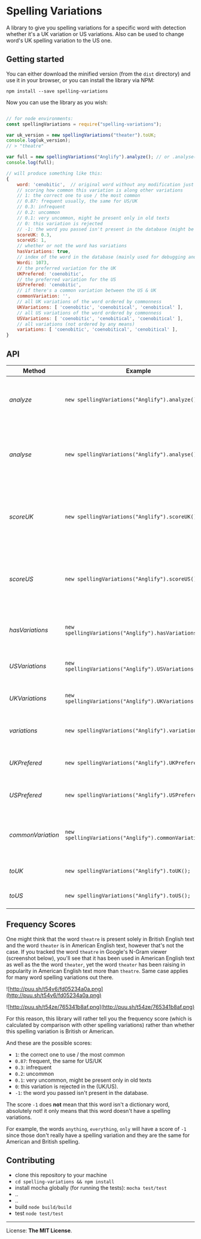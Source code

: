 # Spelling Variations

A library to give you spelling variations for a specific word with detection whether it's a UK variation or US variations. Also can be used to change word's UK spelling variation to the US one.

## Getting started

You can either download the minified version (from the `dist` directory) and use it in your browser, or you can install the library via NPM:

```
npm install --save spelling-variations
```

Now you can use the library as you wish:

```javascript

// for node environments:
const spellingVariations = require("spelling-variations");

var uk_version = new spellingVariations("theater").toUK;
console.log(uk_version);
// > "theatre"

var full = new spellingVariations("Anglify").analyze(); // or .analyse() for obvious reasons
console.log(full);

// will produce something like this:
{
	word: 'cenobitic', 	// original word without any modification just lowercased
	// scoring how common this variation is along other variations
	// 1: the correct one to use / the most common
	// 0.87: frequent usually, the same for US/UK
	// 0.3: infrequent
	// 0.2: uncommon
	// 0.1: very uncommon, might be present only in old texts
	// 0: this variation is rejected
	// -1: the word you passed isn't present in the database (might be not having a spelling variations)
	scoreUK: 0.3,
	scoreUS: 1,
	// whether or not the word has variations
	hasVariations: true,
	// index of the word in the database (mainly used for debugging and testing)
	Wordi: 1073,
	// the preferred variation for the UK
	UKPrefered: 'coenobitic',
	// the preferred variation for the US
	USPrefered: 'cenobitic',
	// if there's a common variation between the US & UK
	commonVariation: '',
	// all UK variations of the word ordered by commonness
	UKVariations: [ 'coenobitic', 'coenobitical', 'cenobitical' ],
	// all US variations of the word ordered by commonness
	USVariations: [ 'coenobitic', 'cenobitical', 'coenobitical' ],
	// all variations (not ordered by any means)
	variations: [ 'coenobitic', 'coenobitical', 'cenobitical' ],
}
```


## API

Method | Example | Returns | Description
--- | --- | --- | ---
*analyze* | `new spellingVariations("Anglify").analyze();` | `{Object}` | **@returns:** The object described above (in getting started)
*analyse* | `new spellingVariations("Anglify").analyse();` | `{Object}` | **@returns:** An alias of the same function above (made for obvious reasons)
*scoreUK* | `new spellingVariations("Anglify").scoreUK();` | `{Number}` | **@returns:** A score of how common this variation in the UK's texts (1-0)
*scoreUS* | `new spellingVariations("Anglify").scoreUS();` | `{Number}` | **@returns:** A score of how common this variation in the US's texts (1-0)
*hasVariations* | `new spellingVariations("Anglify").hasVariations();` | `{Boolean}` | **@returns:** Does this word have other variations?
*USVariations* | `new spellingVariations("Anglify").USVariations();` | `{Array}` | **@returns:** US variations of the word
*UKVariations* | `new spellingVariations("Anglify").UKVariations();` | `{Array}` | **@returns:** UK variations of the word
*variations* | `new spellingVariations("Anglify").variations();` | `{Array}` | **@returns:** All of the word's variations
*UKPrefered* | `new spellingVariations("Anglify").UKPrefered();` | `{String}` | **@returns:** UK's preferred variation
*USPrefered* | `new spellingVariations("Anglify").USPrefered();` | `{String}` | **@returns:** US's preferred variation
*commonVariation* | `new spellingVariations("Anglify").commonVariation();` | `{String}` | **@returns:** A variation that is common for the US and the UK
*toUK* | `new spellingVariations("Anglify").toUK();` | `{String}` | **@returns:** UK variant of the word
*toUS* | `new spellingVariations("Anglify").toUS();` | `{String}` | **@returns:** US variant of the word


## Frequency Scores

One might think that the word `theatre` is present solely in British English text and the word `theater` is in American English text, however that's not the case. If you tracked the word `theatre` in Google's N-Gram viewer (screenshot below), you'll see that it has been used in American English text as well as the the word `theater`, yet the word `theater` has been raising in popularity in American English text more than `theatre`. Same case applies for many word spelling variations out there.

![http://puu.sh/t54v6/fd05234a0a.png](http://puu.sh/t54v6/fd05234a0a.png)


![http://puu.sh/t54ze/765341b8af.png](http://puu.sh/t54ze/765341b8af.png)

For this reason, this library will rather tell you the frequency score (which is calculated by comparison with other spelling variations) rather than whether this spelling variation is British or American.

And these are the possible scores:

- `1`: the correct one to use / the most common
- `0.87`: frequent, the same for US/UK
- `0.3`: infrequent
- `0.2`: uncommon
- `0.1`: very uncommon, might be present only in old texts
- `0`: this variation is rejected in the (UK/US).
- `-1`: the word you passed isn't present in the database.

The score `-1` does **not** mean that this word isn't a dictionary word, absolutely not! it only means that this word doesn't have a spelling variations.

For example, the words `anything`, `everything`, `only` will have a score of `-1` since those don't really have a spelling variation and they are the same for American and British spelling.

## Contributing

* clone this repository to your machine
* `cd spelling-variations && npm install`
* install mocha globally (for running the tests): `mocha test/test`
* ..
* ..
* build `node build/build`
* test `node test/test`


--------------

License: **The MIT License**.